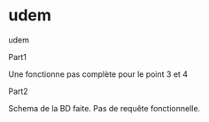 # udem
udem

Part1

Une fonctionne pas complète pour le point 3 et 4

Part2

Schema de la BD faite. Pas de requête fonctionnelle.
